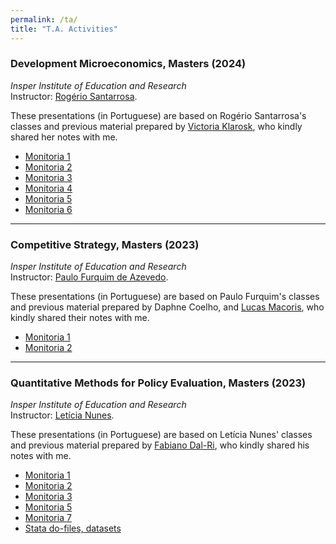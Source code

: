 ```yaml
---
permalink: /ta/
title: "T.A. Activities"
---
```




### Development Microeconomics, Masters (2024)
_Insper Institute of Education and Research_\
Instructor: <a href="https://rogeriosantarrosa.wordpress.com/">Rogério Santarrosa</a>.

These presentations (in Portuguese) are based on Rogério Santarrosa's classes and previous material prepared by <a href="https://sites.google.com/view/victoriagklarosk/home">Victoria Klarosk</a>, who kindly shared her notes with me.
- <a href="/files/Monitoria 1 - Microdesenvolvimento - 2024.pdf">Monitoria 1</a>
- <a href="/files/Monitoria 2 - Microdesenvolvimento - 2024.pdf">Monitoria 2</a>
- <a href="/files/Monitoria 3 - Microdesenvolvimento - 2024.pdf">Monitoria 3</a>
- <a href="/files/Monitoria 4 - Microdesenvolvimento - 2024.pdf">Monitoria 4</a>
- <a href="/files/Monitoria 5 - Microdesenvolvimento - 2024.pdf">Monitoria 5</a>
- <a href="/files/Monitoria 6 - Microdesenvolvimento - 2024.pdf">Monitoria 6</a>

-------

### Competitive Strategy, Masters (2023)
_Insper Institute of Education and Research_\
Instructor: <a href="https://sites.google.com/view/paulo-f-azevedo/in%C3%ADcio">Paulo Furquim de Azevedo</a>.

These presentations (in Portuguese) are based on Paulo Furquim's classes and previous material prepared by Daphne Coelho, and <a href="https://eaesp.fgv.br/pessoa/lucas-s-macoris">Lucas Macoris</a>, who kindly shared their notes with me.
- <a href="/files/Monitoria 1 - EC - 2023.pdf">Monitoria 1</a>
- <a href="/files/Monitoria 2 - EC - 2023.pdf">Monitoria 2</a>

-------

### Quantitative Methods for Policy Evaluation, Masters (2023)
_Insper Institute of Education and Research_\
Instructor: <a href="https://www.leticianunes.com/">Letícia Nunes</a>.

These presentations (in Portuguese) are based on Letícia Nunes' classes and previous material prepared by <a href="https://www.fabianodalri.com/">Fabiano Dal-Ri</a>, who kindly shared his notes with me.
- <a href="/files/Monitoria 1 - Métodos Quantitativos - 2023.pdf">Monitoria 1</a>
- <a href="/files/Monitoria 2 - Métodos Quantitativos - 2023.pdf">Monitoria 2</a>
- <a href="/files/Monitoria 3 - Métodos Quantitativos - 2023.pdf">Monitoria 3</a>
- <a href="/files/Monitoria 5 - Métodos Quantitativos - 2023.pdf">Monitoria 5</a>
- <a href="/files/Monitoria 7 - Métodos Quantitativos - 2023.pdf">Monitoria 7</a>
- <a href="https://www.dropbox.com/scl/fo/y9gdlbpibsvgxghjjj411/h?rlkey=940kxbufphjq5u54snc3z0o5r&dl=0">Stata do-files, datasets</a>
